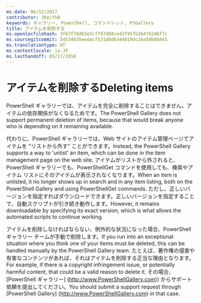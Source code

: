 ```yaml
---
ms.date: 06/12/2017
contributor: JKeithB
keywords: ギャラリー, PowerShell, コマンドレット, PSGallery
title: アイテムを削除する
ms.openlocfilehash: 3f67f78d63e5cf797d00ce43f95fb3b4f62d6f7c
ms.sourcegitcommit: 54534635eedacf531d8d6344019dc16a50b8b441
ms.translationtype: HT
ms.contentlocale: ja-JP
ms.lasthandoff: 05/17/2018
---
```

# <a name="deleting-items"></a><span data-ttu-id="5d0a1-103">アイテムを削除する</span><span class="sxs-lookup"><span data-stu-id="5d0a1-103">Deleting items</span></span>

<span data-ttu-id="5d0a1-104">PowerShell ギャラリーでは、アイテムを完全に削除することはできません。アイテムの依存関係がなくなるためです。</span><span class="sxs-lookup"><span data-stu-id="5d0a1-104">The PowerShell Gallery does not support permanent deletion of items, because that would break anyone who is depending on it remaining available.</span></span>

<span data-ttu-id="5d0a1-105">代わりに、PowerShell ギャラリーでは、Web サイトのアイテム管理ページでアイテムを "リストから外す" ことができます。</span><span class="sxs-lookup"><span data-stu-id="5d0a1-105">Instead, the PowerShell Gallery supports a way to 'unlist' an item, which can be done in the item management page on the web site.</span></span>
<span data-ttu-id="5d0a1-106">アイテムがリストから外されると、PowerShell ギャラリーでも、PowerShellGet コマンドを使用しても、検索やアイテム リストにそのアイテムが表示されなくなります。</span><span class="sxs-lookup"><span data-stu-id="5d0a1-106">When an item is unlisted, it no longer shows up in search and in any item listing, both on the PowerShell Gallery and using PowerShellGet commands.</span></span>
<span data-ttu-id="5d0a1-107">ただし、正しいバージョンを指定すればダウンロードできます。正しいバージョンを指定することで、自動スクリプトが引き続き動作します。</span><span class="sxs-lookup"><span data-stu-id="5d0a1-107">However, it remains downloadable by specifying its exact version, which is what allows the automated scripts to continue working.</span></span>

<span data-ttu-id="5d0a1-108">アイテムを削除しなければならない、例外的な状況になった場合、PowerShell ギャラリー チームが手動で削除します。</span><span class="sxs-lookup"><span data-stu-id="5d0a1-108">If you run into an exceptional situation where you think one of your items must be deleted, this can be handled manually by the PowerShell Gallery team.</span></span>
<span data-ttu-id="5d0a1-109">たとえば、著作権の侵害や有害なコンテンツがあれば、それはアイテムを削除する正当な理由となります。</span><span class="sxs-lookup"><span data-stu-id="5d0a1-109">For example, if there is a copyright infringement issue, or potentially harmful content, that could be a valid reason to delete it.</span></span>
<span data-ttu-id="5d0a1-110">その場合、[PowerShell ギャラリー] (http://www.PowerShellGallery.com)) からサポート依頼を提出してください。</span><span class="sxs-lookup"><span data-stu-id="5d0a1-110">You should submit a support request through [PowerShell Gallery] (http://www.PowerShellGallery.com) in that case.</span></span>